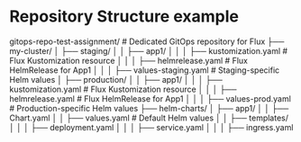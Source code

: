 # Repository Structure example
gitops-repo-test-assignment/ # Dedicated GitOps repository for Flux ├── my-cluster/ │ ├── staging/ │ │ ├── app1/ │ │ │ ├── kustomization.yaml # Flux Kustomization resource │ │ │ ├── helmrelease.yaml # Flux HelmRelease for App1 │ │ │ ├── values-staging.yaml # Staging-specific Helm values │ ├── production/ │ │ ├── app1/ │ │ │ ├── kustomization.yaml # Flux Kustomization resource │ │ │ ├── helmrelease.yaml # Flux HelmRelease for App1 │ │ │ ├── values-prod.yaml # Production-specific Helm values ├── helm-charts/ │ ├── app1/ │ │ ├── Chart.yaml │ │ ├── values.yaml # Default Helm values │ │ ├── templates/ │ │ │ ├── deployment.yaml │ │ │ ├── service.yaml │ │ │ ├── ingress.yaml
